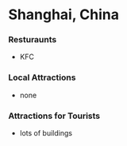 # Shanghai, China

### Resturaunts
- KFC

### Local Attractions
- none

### Attractions for Tourists
- lots of buildings
